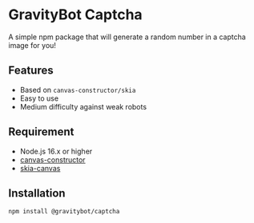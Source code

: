 # GravityBot Captcha

A simple npm package that will generate a random number in a captcha image for you!

## Features

- Based on `canvas-constructor/skia`
- Easy to use
- Medium difficulty against weak robots

## Requirement

- Node.js 16.x or higher
- [canvas-constructor](https://canvasconstructor.js.org)
- [skia-canvas](https://github.com/samizdatco/skia-canvas#readme)

## Installation

```npm
npm install @gravitybot/captcha
```
